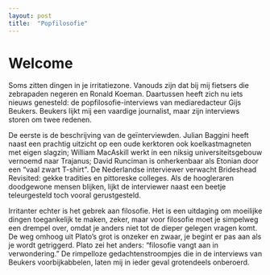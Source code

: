 ```yaml
---
layout: post
title:  "Popfilosofie"
---
```

# Welcome
Soms zitten dingen in je irritatiezone. Vanouds zijn dat bij mij fietsers die zebrapaden negeren en Ronald Koeman. Daartussen heeft zich nu iets nieuws genesteld: de popfilosofie-interviews van mediaredacteur Gijs Beukers. Beukers lijkt mij een vaardige journalist, maar zijn interviews storen om twee redenen.  

De eerste is de beschrijving van de geïnterviewden. Julian Baggini heeft naast een prachtig uitzicht op een oude kerktoren ook koelkastmagneten met eigen slagzin; William MacAskill werkt in een niksig universiteitsgebouw vernoemd naar Trajanus; David Runciman is onherkenbaar als Etonian door een “vaal zwart T-shirt". De Nederlandse interviewer verwacht Brideshead Revisited: gekke tradities en pittoreske colleges. Als de hoogleraren doodgewone mensen blijken, lijkt de interviewer naast een beetje teleurgesteld toch vooral gerustgesteld. 

Irritanter echter is het gebrek aan filosofie. Het is een uitdaging om moeilijke dingen toegankelijk te maken, zeker, maar voor filosofie moet je simpelweg een drempel over, omdat je anders niet tot de dieper gelegen vragen komt. De weg omhoog uit Plato’s grot is onzeker en zwaar, je begint er pas aan als je wordt getriggerd. Plato zei het anders: “filosofie vangt aan in verwondering.” De rimpelloze gedachtenstroompjes die in de interviews van Beukers voorbijkabbelen, laten mij in ieder geval grotendeels onberoerd. 